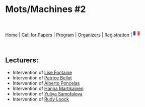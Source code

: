 # Mots/Machines #2

<br>

[Home](https://motsmachines.github.io/2020/en) | [Call for Papers](https://motsmachines.github.io/2020/en/cfp) | [Program](https://motsmachines.github.io/2020/en/program) | [Organizers](https://motsmachines.github.io/2020/en/orga) | [Registration](https://motsmachines.github.io/2020/en/registration) | [<img src="FR.png" width="20">](https://motsmachines.github.io/2020/fr)

<br>

## Lecturers:

* Intervention of [Lise Fontaine](https://www.univ-brest.fr/digitalAssets/87/87671_FONT.pdf)
* Intervention of [Patrice Bellot](https://www.univ-brest.fr/digitalAssets/87/87672_BEL.pdf)
* Intervention of [Alberto Poncelas](https://www.univ-brest.fr/digitalAssets/87/87673_PON.pdf)
* Intervention of [Hanna Martikainen](https://www.univ-brest.fr/digitalAssets/87/87674_MART.pdf)
* Intervention of [Yuliya Samofalova](https://www.univ-brest.fr/digitalAssets/87/87675_SAMO.pdf)
* Intervention of [Rudy Loock](https://www.univ-brest.fr/digitalAssets/87/87658_lo.pdf)
